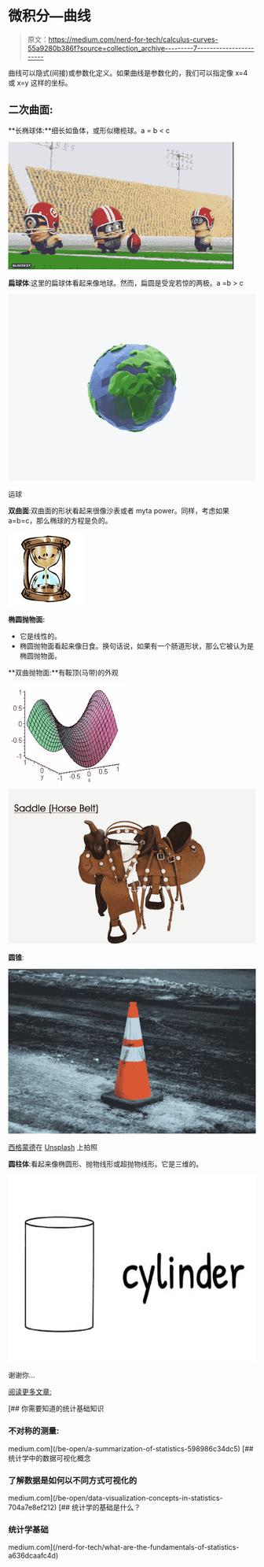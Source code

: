 # 微积分—曲线

> 原文：<https://medium.com/nerd-for-tech/calculus-curves-55a9280b386f?source=collection_archive---------7----------------------->

曲线可以隐式(间接)或参数化定义。如果曲线是参数化的，我们可以指定像 x=4 或 x=y 这样的坐标。

## 二次曲面:

**长椭球体:**细长如鱼体，或形似橄榄球。a = b < c

![](img/38601f396ca9ef7cd120c4ddc6c8e163.png)

**扁球体**:这里的扁球体看起来像地球。然而，扁圆是受宠若惊的两极。a =b > c

![](img/f7a71dc2b9d8df8d54e5c4f4527e0a09.png)

运球

**双曲面**:双曲面的形状看起来很像沙表或者 myta power。同样，考虑如果 a=b=c，那么椭球的方程是负的。

![](img/1433af495698d3c3fb2630a2317ac841.png)

**椭圆抛物面:**

*   它是线性的。
*   椭圆抛物面看起来像日食。换句话说，如果有一个肠道形状，那么它被认为是椭圆抛物面。

**双曲抛物面:**有鞍顶(马带)的外观

![](img/b9fda2ceed5e17cae8db755fd099897e.png)![](img/d8b6a1aae2861d654c60c7284a5047c4.png)

**圆锥**:

![](img/ba9013428061beee444c0ef716e601a4.png)

[西格蒙德](https://unsplash.com/@sigmund?utm_source=medium&utm_medium=referral)在 [Unsplash](https://unsplash.com?utm_source=medium&utm_medium=referral) 上拍照

**圆柱体**:看起来像椭圆形、抛物线形或超抛物线形。它是三维的。

![](img/689a7d932664c240bfe41f1263fbdfc4.png)

谢谢你…

[阅读更多文章:](/analytics-vidhya/learn-statistics-for-data-science-72fec5372abe)

[](/be-open/a-summarization-of-statistics-598986c34dc5) [## 你需要知道的统计基础知识

### 不对称的测量:

medium.com](/be-open/a-summarization-of-statistics-598986c34dc5) [](/be-open/data-visualization-concepts-in-statistics-704a7e8ef212) [## 统计学中的数据可视化概念

### 了解数据是如何以不同方式可视化的

medium.com](/be-open/data-visualization-concepts-in-statistics-704a7e8ef212) [](/nerd-for-tech/what-are-the-fundamentals-of-statistics-a636dcaafc4d) [## 统计学的基础是什么？

### 统计学基础

medium.com](/nerd-for-tech/what-are-the-fundamentals-of-statistics-a636dcaafc4d)
